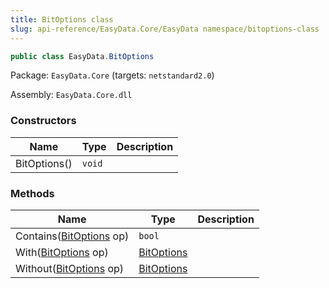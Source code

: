 ```yaml
---
title: BitOptions class
slug: api-reference/EasyData.Core/EasyData namespace/bitoptions-class
---
```



```csharp
public class EasyData.BitOptions

```
Package: `EasyData.Core` (targets: `netstandard2.0`)

Assembly: `EasyData.Core.dll`

### Constructors

| Name | Type | Description | 
| --- | --- | --- | 
| BitOptions() | `void` |  | 


### Methods

| Name | Type | Description | 
| --- | --- | --- | 
| Contains([BitOptions](/api-reference/easydata-core/easydata-namespace/bitoptions-class) op) | `bool` |  | 
| With([BitOptions](/api-reference/easydata-core/easydata-namespace/bitoptions-class) op) | [BitOptions](/api-reference/easydata-core/easydata-namespace/bitoptions-class) |  | 
| Without([BitOptions](/api-reference/easydata-core/easydata-namespace/bitoptions-class) op) | [BitOptions](/api-reference/easydata-core/easydata-namespace/bitoptions-class) |  |